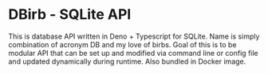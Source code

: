 # DBirb - SQLite API
This is database API written in Deno + Typescript for SQLite. Name is simply combination of acronym DB and my love of birbs. Goal of this is to be modular API that can be set up and modified via command line or config file and updated dynamically during runtime. Also bundled in Docker image.
